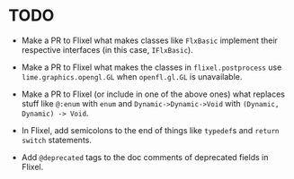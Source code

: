 # TODO

* Make a PR to Flixel what makes classes like `FlxBasic` implement their respective interfaces (in this case, `IFlxBasic`).
* Make a PR to Flixel what makes the classes in `flixel.postprocess` use `lime.graphics.opengl.GL` when `openfl.gl.GL` is unavailable.
* Make a PR to Flixel (or include in one of the above ones) what replaces stuff like `@:enum` with `enum` and `Dynamic->Dynamic->Void` with `(Dynamic, Dynamic) -> Void`.
* In Flixel, add semicolons to the end of things like `typedef`s and `return switch` statements.

* Add `@deprecated` tags to the doc comments of deprecated fields in Flixel.

